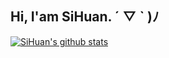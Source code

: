 ## Hi, I'am SiHuan. ´ ▽ ` )ﾉ

[![SiHuan's github stats](https://github-readme-stats.vercel.app/api?username=sihuan&show_icons=true)](https://github.com/anuraghazra/github-readme-stats)
